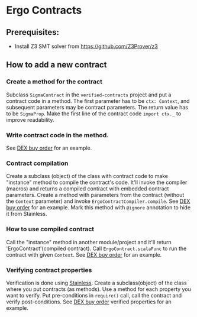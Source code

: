 # Ergo Contracts

## Prerequisites:
- Install Z3 SMT solver from https://github.com/Z3Prover/z3

## How to add a new contract

### Create a method for the contract
Subclass `SigmaContract` in the `verified-contracts` project and put a contract code in a method. The first parameter has to be `ctx: Context`, and subsequent parameters may be contract parameters. The return value has to be `SigmaProp`. Make the first line of the contract code `import ctx._` to improve readability.

### Write contract code in the method.
See [DEX buy order](http://github.com/ergoplatform/ergo-contracts/blob/71f1ef745b7ffce80272e7050a65ec4f68bfd661/verified-contracts/src/main/scala/org/ergoplatform/contracts/AssetsAtomicExchange.scala#L12-L45) for an example.

### Contract compilation
Create a subclass (object) of the class with contract code to make "instance" method to compile the contract's code.
It'll invoke the compiler (macros) and returns a compiled contract with embedded contract parameters. Create a method with parameters from the contract (without the `Context` parameter) and invoke `ErgoContractCompiler.compile`. See [DEX buy order](http://github.com/ergoplatform/ergo-contracts/blob/71f1ef745b7ffce80272e7050a65ec4f68bfd661/verified-contracts/src/main/scala/org/ergoplatform/contracts/AssetsAtomicExchange.scala#L150-L158) for an example.
Mark this method with `@ignore` annotation to hide it from Stainless. 

### How to use compiled contract
Call the "instance" method in another module/project and it'll return 'ErgoContract'(compiled contract).
Call `ErgoContract.scalaFunc` to run the contract with given `Context`. See [DEX buy order](http://github.com/ergoplatform/ergo-contracts/blob/71f1ef745b7ffce80272e7050a65ec4f68bfd661/verified-contracts-test/src/test/scala/org/ergoplatform/contracts/tests/AssetsAtomicExchangeCompilationTest.scala#L319-L324) for an example.

### Verifying contract properties
Verification is done using [Stainless](https://epfl-lara.github.io/stainless/verification.html). Create a subclass(object) of the class where you put contracts (as methods). Use a method for each property you want to verify. Put pre-conditions in `require()` call, call the contract and verify post-conditions. See [DEX buy order](http://github.com/ergoplatform/ergo-contracts/blob/71f1ef745b7ffce80272e7050a65ec4f68bfd661/verified-contracts/src/main/scala/org/ergoplatform/contracts/AssetsAtomicExchange.scala#L90-L113) verified properties for an example.

